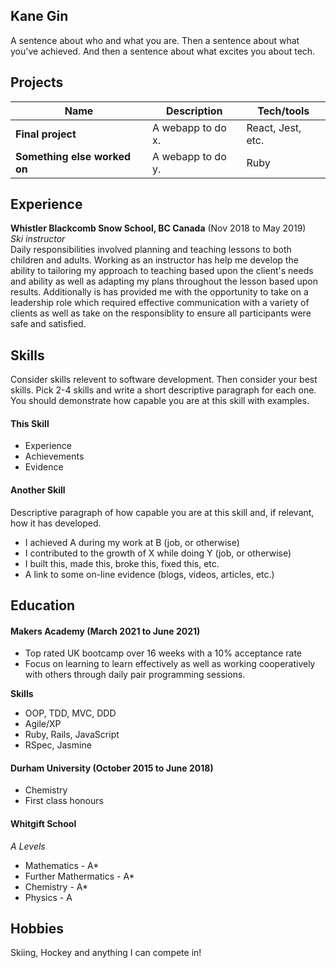 ## Kane Gin

A sentence about who and what you are. Then a sentence about what you've achieved. And then a sentence about what excites you about tech.

## Projects

| Name                         | Description       | Tech/tools        |
| ---------------------------- | ----------------- | ----------------- |
| **Final project**            | A webapp to do x. | React, Jest, etc. |
| **Something else worked on** | A webapp to do y. | Ruby              |

## Experience

**Whistler Blackcomb Snow School, BC Canada** (Nov 2018 to May 2019)  
_Ski instructor_  
Daily responsibilities involved planning and teaching lessons to both children and adults.
Working as an instructor has help me develop the ability to tailoring my approach to teaching based upon the client's 
needs and ability as well as adapting my plans throughout the lesson based upon results. Additionally is has provided me 
with the opportunity to take on a leadership role which required effective communication with a variety of clients 
as well as take on the responsiblity to ensure all participants were safe and satisfied.


## Skills

Consider skills relevent to software development. Then consider your best skills. Pick 2-4 skills and write a short descriptive paragraph for each one. You should demonstrate how capable you are at this skill with examples.

#### This Skill

- Experience
- Achievements
- Evidence

#### Another Skill

Descriptive paragraph of how capable you are at this skill and, if relevant, how it has developed.

- I achieved A during my work at B (job, or otherwise)
- I contributed to the growth of X while doing Y (job, or otherwise)
- I built this, made this, broke this, fixed this, etc.
- A link to some on-line evidence (blogs, videos, articles, etc.)

## Education

#### Makers Academy (March 2021 to June 2021)
- Top rated UK bootcamp over 16 weeks with a 10% acceptance rate
- Focus on learning to learn effectively as well as working cooperatively with others
  through daily pair programming sessions.

**Skills**  
- OOP, TDD, MVC, DDD
- Agile/XP
- Ruby, Rails, JavaScript
- RSpec, Jasmine

#### Durham University (October 2015 to June 2018)

- Chemistry
- First class honours

#### Whitgift School
_A Levels_
- Mathematics - A*
- Further Mathermatics - A*
- Chemistry - A*
- Physics - A

## Hobbies

Skiing, Hockey and anything I can compete in!